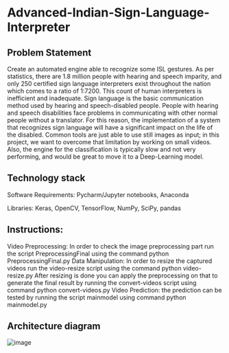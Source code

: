 # Advanced-Indian-Sign-Language-Interpreter

## Problem Statement
Create an automated engine able to recognize some ISL gestures. As per statistics, there are 1.8 million people with hearing and speech imparity, and only 250 certified sign language interpreters exist throughout the nation which comes to a ratio of 1:7200. This count of human interpreters is inefficient and inadequate. Sign language is the basic communication method used by hearing and speech-disabled people. People with hearing and speech disabilities face problems in communicating with other normal people without a translator. For this reason, the implementation of a system that recognizes sign language will have a significant impact on the life of the disabled. Common tools are just able to use still images as input; in this project, we want to overcome that limitation by working on small videos. Also, the engine for the classification is typically slow and not very performing, and would be great to move it to a Deep-Learning model. 

## Technology stack

Software Requirements: Pycharm/Jupyter notebooks, Anaconda 

Libraries: Keras, OpenCV, TensorFlow, NumPy, SciPy, pandas 

## Instructions:
Video Preprocessing:
In order to check the image preprocessing part run the script PreprocessingFinal using the command python PreprocessingFinal.py
Data Manipulation:
In order to resize the captured videos run the video-resize script using the command python video-resize.py
After resizing is done you can apply the preprocessing on that to generate the final result by running the convert-videos script using command python convert-videos.py
Video Prediction:
the prediction can be tested by running the script mainmodel using command python mainmodel.py

## Architecture diagram
![image](https://user-images.githubusercontent.com/43364258/141424707-b67cc198-4609-4731-839c-91aa4a4d4d31.png)

